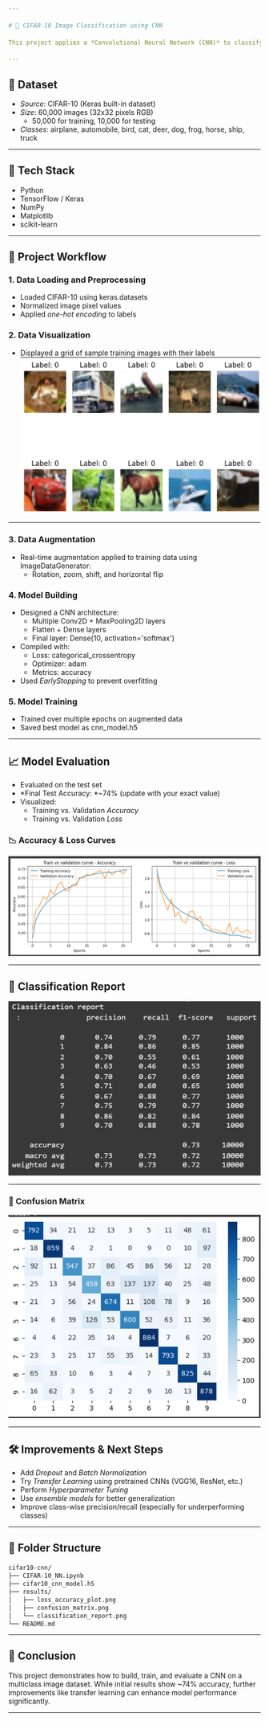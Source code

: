 ```yaml
---

# 🧠 CIFAR-10 Image Classification using CNN

This project applies a *Convolutional Neural Network (CNN)* to classify images from the *CIFAR-10 dataset* into 10 classes. It demonstrates a complete deep learning pipeline including preprocessing, data augmentation, model building, training, evaluation, and visualization.

---
```


## 📂 Dataset

- *Source*: CIFAR-10 (Keras built-in dataset)
- *Size*: 60,000 images (32x32 pixels RGB)
  - 50,000 for training, 10,000 for testing
- *Classes*: airplane, automobile, bird, cat, deer, dog, frog, horse, ship, truck

---

## 🧰 Tech Stack

- Python
- TensorFlow / Keras
- NumPy
- Matplotlib
- scikit-learn

---

## 🧠 Project Workflow

### 1. Data Loading and Preprocessing
- Loaded CIFAR-10 using keras.datasets
- Normalized image pixel values 
- Applied *one-hot encoding* to labels

### 2. Data Visualization
- Displayed a grid of sample training images with their labels
![Trainig Images](https://github.com/Aparna10010/DEEPLEARNING/blob/main/CNN/Image_classification(CIFAR-10)/Original_img_preview.png)

---

### 3. Data Augmentation
- Real-time augmentation applied to training data using ImageDataGenerator:
  - Rotation, zoom, shift, and horizontal flip

### 4. Model Building
- Designed a CNN architecture:
  - Multiple Conv2D + MaxPooling2D layers
  - Flatten + Dense layers
  - Final layer: Dense(10, activation='softmax')
- Compiled with:
  - Loss: categorical_crossentropy
  - Optimizer: adam
  - Metrics: accuracy
- Used *EarlyStopping* to prevent overfitting

### 5. Model Training
- Trained over multiple epochs on augmented data
- Saved best model as cnn_model.h5

---

## 📈 Model Evaluation

- Evaluated on the test set
- *Final Test Accuracy: *~74% (update with your exact value)
- Visualized:
  - Training vs. Validation *Accuracy*
  - Training vs. Validation *Loss*

### 📉 Accuracy & Loss Curves

![Accuracy and Loss Curves](https://github.com/Aparna10010/DEEPLEARNING/blob/main/CNN/Image_classification(CIFAR-10)/loss_accuracy_curve.png)

---

## 🧾 Classification Report
![Classification Report](https://github.com/Aparna10010/DEEPLEARNING/blob/main/CNN/Image_classification(CIFAR-10)/Classification%20Report.png)

---

### 🧮 Confusion Matrix
![Confusion Matrix](https://github.com/Aparna10010/DEEPLEARNING/blob/main/CNN/Image_classification(CIFAR-10)/ConfusionMatrix.png)

---

## 🛠️ Improvements & Next Steps

- Add *Dropout* and *Batch Normalization*
- Try *Transfer Learning* using pretrained CNNs (VGG16, ResNet, etc.)
- Perform *Hyperparameter Tuning*
- Use *ensemble models* for better generalization
- Improve class-wise precision/recall (especially for underperforming classes)

---

## 📁 Folder Structure

```
cifar10-cnn/ 
├── CIFAR-10_NN.ipynb
├── cifar10_cnn_model.h5 
├── results/
│   ├── loss_accuracy_plot.png
│   ├── confusion_matrix.png 
│   └── classification_report.png
└── README.md
```


---

## 🏁 Conclusion

This project demonstrates how to build, train, and evaluate a CNN on a multiclass image dataset. While initial results show ~74% accuracy, further improvements like transfer learning can enhance model performance significantly.


---
